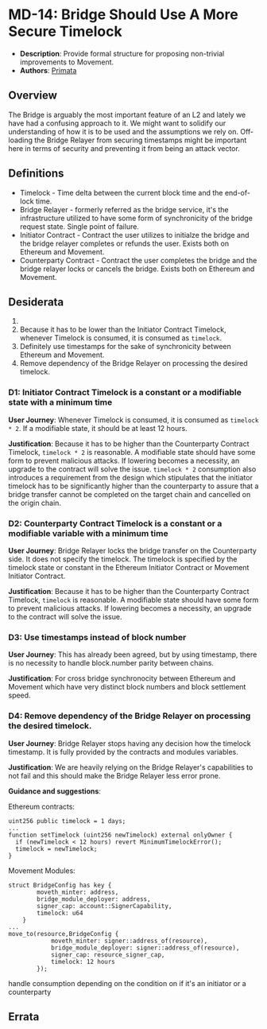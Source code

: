 # MD-14: Bridge Should Use A More Secure Timelock
- **Description**: Provide formal structure for proposing non-trivial improvements to Movement.
- **Authors**: [Primata](mailto:primata@movementlabs.xyz)

## Overview

The Bridge is arguably the most important feature of an L2 and lately we have had a confusing approach to it. We might want to solidify our understanding of how it is to be used and the assumptions we rely on. Off-loading the Bridge Relayer from securing timestamps might be important here in terms of security and preventing it from being an attack vector.

## Definitions

* Timelock - Time delta between the current block time and the end-of-lock time.
* Bridge Relayer - formerly referred as the bridge service, it's the infrastructure utilized to have some form of synchronicity of the bridge request state. Single point of failure.
* Initiator Contract - Contract the user utilizes to initialze the bridge and the bridge relayer completes or refunds the user. Exists both on Ethereum and Movement.
* Counterparty Contract - Contract the user completes the bridge and the bridge relayer locks or cancels the bridge. Exists both on Ethereum and Movement.


## Desiderata

1. 
2.  Because it has to be lower than the Initiator Contract Timelock, whenever Timelock is consumed, it is consumed as `timelock`.
3. Definitely use timestamps for the sake of synchronicity between Ethereum and Movement.
4. Remove dependency of the Bridge Relayer on processing the desired timelock.

### D1: Initiator Contract Timelock is a constant or a modifiable state with a minimum time
**User Journey**: Whenever Timelock is consumed, it is consumed as `timelock * 2`. If a modifiable state, it should be at least 12 hours.

**Justification**: Because it has to be higher than the Counterparty Contract Timelock, `timelock * 2` is reasonable. A modifiable state should have some form to prevent malicious attacks. If lowering becomes a necessity, an upgrade to the contract will solve the issue. `timelock * 2` consumption also introduces a requirement from the design which stipulates that the initiator timelock has to be significantly higher than the counterparty to assure that a bridge transfer cannot be completed on the target chain and cancelled on the origin chain.

### D2: Counterparty Contract Timelock is a constant or a modifiable variable with a minimum time
**User Journey**: Bridge Relayer locks the bridge transfer on the Counterparty side. It does not specify the timelock. The timelock is specified by the timelock state or constant in the Ethereum Initiator Contract or Movement Initiator Contract.

**Justification**: Because it has to be higher than the Counterparty Contract Timelock, `timelock` is reasonable. A modifiable state should have some form to prevent malicious attacks. If lowering becomes a necessity, an upgrade to the contract will solve the issue. 

### D3: Use timestamps instead of block number
**User Journey**: This has already been agreed, but by using timestamp, there is no necessity to handle block.number parity between chains.

**Justification**: For cross bridge synchronocity between Ethereum and Movement which have very distinct block numbers and block settlement speed.

### D4: Remove dependency of the Bridge Relayer on processing the desired timelock.
**User Journey**: Bridge Relayer stops having any decision how the timelock timestamp. It is fully provided by the contracts and modules variables.

**Justification**: We are heavily relying on the Bridge Relayer's capabilities to not fail and this should make the Bridge Relayer less error prone.


**Guidance and suggestions**:

Ethereum contracts:
```
uint256 public timelock = 1 days;
...
function setTimelock (uint256 newTimelock) external onlyOwner {
  if (newTimelock < 12 hours) revert MinimumTimelockError();
  timelock = newTimelock;
}
```
Movement Modules:
```
struct BridgeConfig has key {
        moveth_minter: address,
        bridge_module_deployer: address,
        signer_cap: account::SignerCapability,
        timelock: u64
    }
...
move_to(resource,BridgeConfig {
            moveth_minter: signer::address_of(resource),
            bridge_module_deployer: signer::address_of(resource),
            signer_cap: resource_signer_cap,
            timelock: 12 hours
        });
```

handle consumption depending on the condition on if it's an initiator or a counterparty

## Errata

